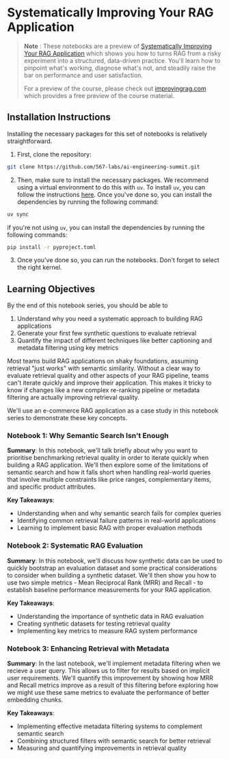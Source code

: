 # Systematically Improving Your RAG Application

> **Note** : These notebooks are a preview of [Systematically Improving Your RAG Application](https://maven.com/applied-llms/rag-playbook) which shows you how to turns RAG from a risky experiment into a structured, data-driven practice. You'll learn how to pinpoint what's working, diagnose what's not, and steadily raise the bar on performance and user satisfaction.
>
> For a preview of the course, please check out [improvingrag.com](https://improvingrag.com) which provides a free preview of the course material.

## Installation Instructions

Installing the necessary packages for this set of notebooks is relatively straightforward.

1. First, clone the repository:

```bash
git clone https://github.com/567-labs/ai-engineering-summit.git
```

2. Then, make sure to install the necessary packages. We recommend using a virtual environment to do this with `uv`. To install `uv`, you can follow the instructions [here](https://docs.astral.sh/uv/getting-started/installation/). Once you've done so, you can install the dependencies by running the following command:

```bash
uv sync
```

if you're not using `uv`, you can install the dependencies by running the following commands:

```bash
pip install -r pyproject.toml
```

3. Once you've done so, you can run the notebooks. Don't forget to select the right kernel.

## Learning Objectives

By the end of this notebook series, you should be able to

1. Understand why you need a systematic approach to building RAG applications
2. Generate your first few synthetic questions to evaluate retrieval
3. Quantify the impact of different techniques like better captioning and metadata filtering using key metrics

Most teams build RAG applications on shaky foundations, assuming retrieval "just works" with semantic similarity. Without a clear way to evaluate retrieval quality and other aspects of your RAG pipeline, teams can't iterate quickly and improve their application. This makes it tricky to know if changes like a new complex re-ranking pipeline or metadata filtering are actually improving retrieval quality.

We'll use an e-commerce RAG application as a case study in this notebook series to demonstrate these key concepts.

### Notebook 1: Why Semantic Search Isn't Enough

**Summary**: In this notebook, we'll talk briefly about why you want to prioritise benchmarking retrieval quality in order to iterate quickly when building a RAG application. We'll then explore some of the limitations of semantic search and how it falls short when handling real-world queries that involve multiple constraints like price ranges, complementary items, and specific product attributes.

**Key Takeaways**:

- Understanding when and why semantic search fails for complex queries
- Identifying common retrieval failure patterns in real-world applications
- Learning to implement basic RAG with proper evaluation methods

### Notebook 2: Systematic RAG Evaluation

**Summary**: In this notebook, we'll discuss how synthetic data can be used to quickly bootstrap an evaluation dataset and some practical considerations to consider when building a synthetic dataset. We'll then show you how to use two simple metrics - Mean Reciprocal Rank (MRR) and Recall - to establish baseline performance measurements for your RAG application.

**Key Takeaways**:

- Understanding the importance of synthetic data in RAG evaluation
- Creating synthetic datasets for testing retrieval quality
- Implementing key metrics to measure RAG system performance

### Notebook 3: Enhancing Retrieval with Metadata

**Summary**: In the last notebook, we'll implement metadata filtering when we recieve a user query. This allows us to filter for results based on implicit user requirements. We'll quantify this improvement by showing how MRR and Recall metrics improve as a result of this filtering before exploring how we might use these same metrics to evaluate the performance of better embedding chunks.

**Key Takeaways**:

- Implementing effective metadata filtering systems to complement semantic search
- Combining structured filters with semantic search for better retrieval
- Measuring and quantifying improvements in retrieval quality
